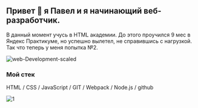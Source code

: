 ## Привет 👋 я Павел и я начинающий веб-разработчик.
В данный момент учусь в HTML академии.
До этого проучился 9 мес в Яндекс Практикуме, 
но успешно вылетел, не справившись с нагрузкой.
Так что теперь у меня попытка №2.

![web-Development-scaled](https://user-images.githubusercontent.com/73703906/120066384-83dbab80-c08f-11eb-9785-e17aa6885fdb.jpg)

### Мой стек

HTML / CSS / JavaScript / GIT / Webpack / Node.js / github

![1](https://user-images.githubusercontent.com/73703906/120066239-25163200-c08f-11eb-8733-caa04b5791c6.png)

